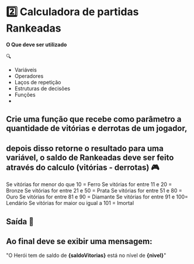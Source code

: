 # 2️⃣ Calculadora de partidas Rankeadas
**O Que deve ser utilizado**

🔍

- Variáveis
- Operadores
- Laços de repetição
- Estruturas de decisões
- Funções
- 
## Crie uma função que recebe como parâmetro a quantidade de vitórias e derrotas de um jogador,
## depois disso retorne o resultado para uma variável, o saldo de Rankeadas deve ser feito através do calculo (vitórias - derrotas) 🎮

Se vitórias for menor do que 10 = Ferro
Se vitórias for entre 11 e 20 = Bronze
Se vitórias for entre 21 e 50 = Prata
Se vitórias for entre 51 e 80 = Ouro
Se vitórias for entre 81 e 90 = Diamante
Se vitórias for entre 91 e 100= Lendário
Se vitórias for maior ou igual a 101 = Imortal

## Saída 🏁

## Ao final deve se exibir uma mensagem:
"O Herói tem de saldo de **{saldoVitorias}** está no nível de **{nivel}**"
